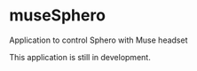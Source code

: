 # museSphero
Application to control Sphero with Muse headset

This application is still in development.
